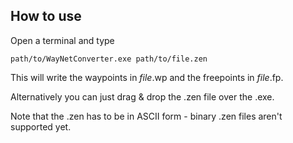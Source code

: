 ## How to use
Open a terminal and type
```pwsh
path/to/WayNetConverter.exe path/to/file.zen
```
This will write the waypoints in _file_.wp and the freepoints in _file_.fp.

Alternatively you can just drag & drop the .zen file over the .exe.

Note that the .zen has to be in ASCII form - binary .zen files aren't supported yet.
